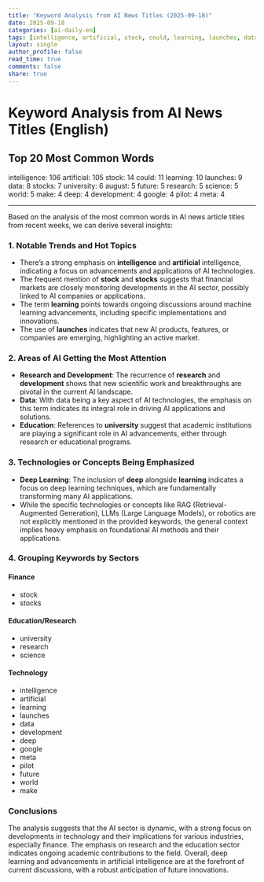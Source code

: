 ```yaml
---
title: "Keyword Analysis from AI News Titles (2025-09-18)"
date: 2025-09-18
categories: [ai-daily-en]
tags: [intelligence, artificial, stock, could, learning, launches, data, stocks, university, august, future, research, science, world, make, deep, development, google, pilot, meta]
layout: single
author_profile: false
read_time: true
comments: false
share: true
---
```


# Keyword Analysis from AI News Titles (English)

## Top 20 Most Common Words

intelligence: 106
artificial: 105
stock: 14
could: 11
learning: 10
launches: 9
data: 8
stocks: 7
university: 6
august: 5
future: 5
research: 5
science: 5
world: 5
make: 4
deep: 4
development: 4
google: 4
pilot: 4
meta: 4

---

Based on the analysis of the most common words in AI news article titles from recent weeks, we can derive several insights:

### 1. Notable Trends and Hot Topics
- There’s a strong emphasis on **intelligence** and **artificial** intelligence, indicating a focus on advancements and applications of AI technologies.
- The frequent mention of **stock** and **stocks** suggests that financial markets are closely monitoring developments in the AI sector, possibly linked to AI companies or applications.
- The term **learning** points towards ongoing discussions around machine learning advancements, including specific implementations and innovations.
- The use of **launches** indicates that new AI products, features, or companies are emerging, highlighting an active market.

### 2. Areas of AI Getting the Most Attention
- **Research and Development**: The recurrence of **research** and **development** shows that new scientific work and breakthroughs are pivotal in the current AI landscape.
- **Data**: With data being a key aspect of AI technologies, the emphasis on this term indicates its integral role in driving AI applications and solutions.
- **Education**: References to **university** suggest that academic institutions are playing a significant role in AI advancements, either through research or educational programs.

### 3. Technologies or Concepts Being Emphasized
- **Deep Learning**: The inclusion of **deep** alongside **learning** indicates a focus on deep learning techniques, which are fundamentally transforming many AI applications.
- While the specific technologies or concepts like RAG (Retrieval-Augmented Generation), LLMs (Large Language Models), or robotics are not explicitly mentioned in the provided keywords, the general context implies heavy emphasis on foundational AI methods and their applications.

### 4. Grouping Keywords by Sectors

#### Finance
- stock
- stocks

#### Education/Research
- university
- research
- science

#### Technology
- intelligence
- artificial
- learning
- launches
- data
- development
- deep
- google
- meta
- pilot
- future
- world
- make

### Conclusions
The analysis suggests that the AI sector is dynamic, with a strong focus on developments in technology and their implications for various industries, especially finance. The emphasis on research and the education sector indicates ongoing academic contributions to the field. Overall, deep learning and advancements in artificial intelligence are at the forefront of current discussions, with a robust anticipation of future innovations.
